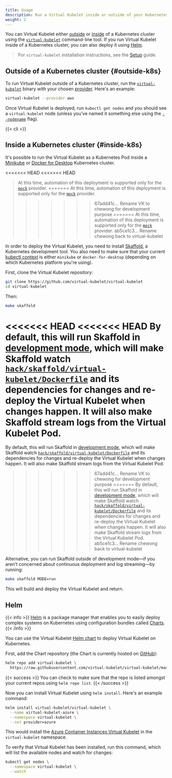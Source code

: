 ```yaml
---
title: Usage
description: Run a Virtual Kubelet inside or outside of your Kubernetes cluster
weight: 2
---
```


You can Virtual Kubelet either [outside](#outside-k8s) or [inside](#inside-k8s) of a Kubernetes cluster using the [`virtual-kubelet`](#virtual-kubelet-cli) command-line tool. If you run Virtual Kubelet inside of a Kubernetes cluster, you can also deploy it using [Helm](#helm).

> For `virtual-kubelet` installation instructions, see the [Setup](../setup) guide.

## Outside of a Kubernetes cluster {#outside-k8s}

To run Virtual Kubelet outside of a Kubernetes cluster, run the [`virtual-kubelet`](#virtual-kubelet-cli) binary with your chosen [provider](../providers). Here's an example:

```bash
virtual-kubelet --provider aws
```

Once Virtual Kubelet is deployed, run `kubectl get nodes` and you should see a `virtual-kubelet` node (unless you've named it something else using the [`--nodename`](#virtual-kubelet-cli) flag).

<!-- The CLI docs are generated using the shortcode in layouts/shortcodes/cli.html
and the YAML config in data/cli.yaml
-->
{{< cli >}}

## Inside a Kubernetes cluster {#inside-k8s}

It's possible to run the Virtual Kubelet as a Kubernetes Pod inside a [Minikube](https://kubernetes.io/docs/setup/minikube/) or [Docker for Desktop](https://docs.docker.com/docker-for-windows/kubernetes/) Kubernetes cluster.

<<<<<<< HEAD
<<<<<<< HEAD
> At this time, automation of this deployment is supported only for the [`mock`](https://github.com/virtual-kubelet/virtual-kubelet/tree/master/cmd/virtual-kubelet/internal/provider/mock) provider.
=======
> At this time, automation of this deployment is supported only for the [`mock`](https://github.com/chewong/virtual-kubelet/tree/master/providers/mock) provider.
>>>>>>> 67add41c... Rename VK to chewong for development purpose
=======
> At this time, automation of this deployment is supported only for the [`mock`](https://github.com/virtual-kubelet/virtual-kubelet/tree/master/providers/mock) provider.
>>>>>>> ab5ce1c3... Rename chewong back to virtual-kubelet

In order to deploy the Virtual Kubelet, you need to install [Skaffold](https://skaffold.dev/), a Kubernetes development tool. You also need to make sure that your current [kubectl context](https://kubernetes.io/docs/tasks/access-application-cluster/configure-access-multiple-clusters/) is either `minikube` or `docker-for-desktop` (depending on which Kubernetes platform you're using).

First, clone the Virtual Kubelet repository:

```bash
git clone https://github.com/virtual-kubelet/virtual-kubelet
cd virtual-kubelet
```

Then:

```bash
make skaffold
```

<<<<<<< HEAD
<<<<<<< HEAD
By default, this will run Skaffold in [development mode](https://github.com/GoogleContainerTools/skaffold#a-glance-at-skaffold-workflow-and-architecture), which will make Skaffold watch [`hack/skaffold/virtual-kubelet/Dockerfile`](https://github.com/virtual-kubelet/virtual-kubelet/blob/master/hack/skaffold/virtual-kubelet/Dockerfile) and its dependencies for changes and re-deploy the Virtual Kubelet when changes happen. It will also make Skaffold stream logs from the Virtual Kubelet Pod.
=======
By default, this will run Skaffold in [development mode](https://github.com/GoogleContainerTools/skaffold#skaffold-dev), which will make Skaffold watch [`hack/skaffold/virtual-kubelet/Dockerfile`](https://github.com/chewong/virtual-kubelet/blob/master/hack/skaffold/virtual-kubelet/Dockerfile) and its dependencies for changes and re-deploy the Virtual Kubelet when changes happen. It will also make Skaffold stream logs from the Virtual Kubelet Pod.
>>>>>>> 67add41c... Rename VK to chewong for development purpose
=======
By default, this will run Skaffold in [development mode](https://github.com/GoogleContainerTools/skaffold#skaffold-dev), which will make Skaffold watch [`hack/skaffold/virtual-kubelet/Dockerfile`](https://github.com/virtual-kubelet/virtual-kubelet/blob/master/hack/skaffold/virtual-kubelet/Dockerfile) and its dependencies for changes and re-deploy the Virtual Kubelet when changes happen. It will also make Skaffold stream logs from the Virtual Kubelet Pod.
>>>>>>> ab5ce1c3... Rename chewong back to virtual-kubelet

Alternative, you can run Skaffold outside of development mode—if you aren't concerned about continuous deployment and log streaming—by running:

```bash
make skaffold MODE=run
```

This will build and deploy the Virtual Kubelet and return.

## Helm

{{< info >}}
[Helm](https://helm.sh) is a package manager that enables you to easily deploy complex systems on Kubernetes using configuration bundles called [Charts](https://docs.helm.sh/developing_charts/).
{{< /info >}}

You can use the Virtual Kubelet [Helm chart](https://github.com/virtual-kubelet/virtual-kubelet/tree/master/charts) to deploy Virtual Kubelet on Kubernetes.

First, add the Chart repository (the Chart is currently hosted on [GitHub](https://github.com)):

```bash
helm repo add virtual-kubelet \
  https://raw.githubusercontent.com/virtual-kubelet/virtual-kubelet/master/charts
```

{{< success >}}
You can check to make sure that the repo is listed amongst your current repos using `helm repo list`.
{{< /success >}}

Now you can install Virtual Kubelet using `helm install`. Here's an example command:

```bash
helm install virtual-kubelet/virtual-kubelet \
  --name virtual-kubelet-azure \
  --namespace virtual-kubelet \
  --set provider=azure
```

This would install the [Azure Container Instances Virtual Kubelet](https://github.com/virtual-kubelet/virtual-kubelet/tree/master/providers/azure) in the `virtual-kubelet` namespace.

To verify that Virtual Kubelet has been installed, run this command, which will list the available nodes and watch for changes:

```bash
kubectl get nodes \
  --namespace virtual-kubelet \
  --watch
```
